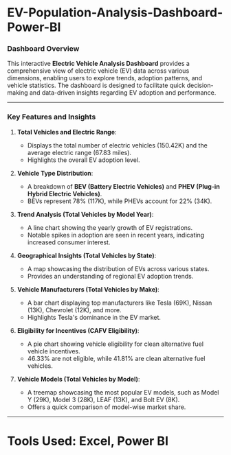 # EV-Population-Analysis-Dashboard-Power-BI

### **Dashboard Overview**
This interactive **Electric Vehicle Analysis Dashboard** provides a comprehensive view of electric vehicle (EV) data across various dimensions, enabling users to explore trends, adoption patterns, and vehicle statistics. The dashboard is designed to facilitate quick decision-making and data-driven insights regarding EV adoption and performance.

---

### **Key Features and Insights**
1. **Total Vehicles and Electric Range**:
   - Displays the total number of electric vehicles (150.42K) and the average electric range (67.83 miles).
   - Highlights the overall EV adoption level.

2. **Vehicle Type Distribution**:
   - A breakdown of **BEV (Battery Electric Vehicles)** and **PHEV (Plug-in Hybrid Electric Vehicles)**.
   - BEVs represent 78% (117K), while PHEVs account for 22% (34K).

3. **Trend Analysis (Total Vehicles by Model Year)**:
   - A line chart showing the yearly growth of EV registrations.
   - Notable spikes in adoption are seen in recent years, indicating increased consumer interest.

4. **Geographical Insights (Total Vehicles by State)**:
   - A map showcasing the distribution of EVs across various states.
   - Provides an understanding of regional EV adoption trends.

5. **Vehicle Manufacturers (Total Vehicles by Make)**:
   - A bar chart displaying top manufacturers like Tesla (69K), Nissan (13K), Chevrolet (12K), and more.
   - Highlights Tesla's dominance in the EV market.

6. **Eligibility for Incentives (CAFV Eligibility)**:
   - A pie chart showing vehicle eligibility for clean alternative fuel vehicle incentives.
   - 46.33% are not eligible, while 41.81% are clean alternative fuel vehicles.

7. **Vehicle Models (Total Vehicles by Model)**:
   - A treemap showcasing the most popular EV models, such as Model Y (29K), Model 3 (28K), LEAF (13K), and Bolt EV (8K).
   - Offers a quick comparison of model-wise market share.

----
# **Tools Used: Excel, Power BI**
